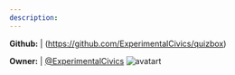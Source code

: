 ```yaml
---
description: 
---
```



**Github:** | (https://github.com/ExperimentalCivics/quizbox)

**Owner:** | [@ExperimentalCivics](https://github.com/ExperimentalCivics) ![avatart](https://avatars0.githubusercontent.com/u/40342941?v=4)

